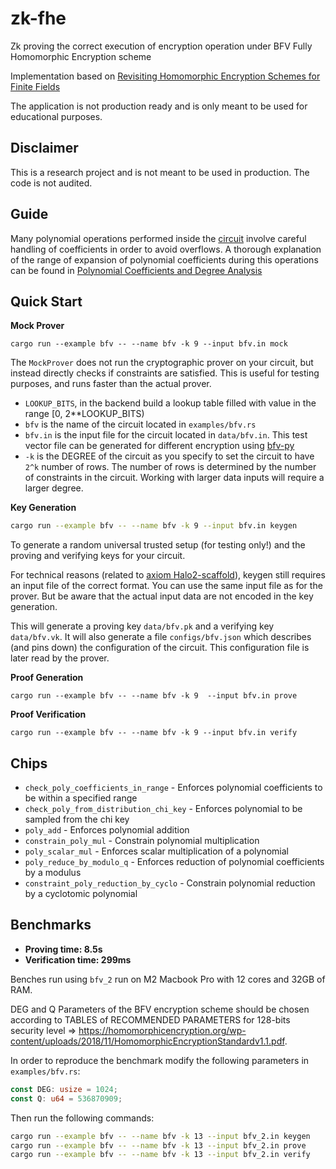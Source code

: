 # zk-fhe
Zk proving the correct execution of encryption operation under BFV Fully Homomorphic Encryption scheme

Implementation based on [Revisiting Homomorphic Encryption Schemes for Finite Fields](https://eprint.iacr.org/2021/204.pdf)

The application is not production ready and is only meant to be used for educational purposes.

## Disclaimer

This is a research project and is not meant to be used in production. The code is not audited.

## Guide

Many polynomial operations performed inside the [circuit](./examples/bfv.rs) involve careful handling of coefficients in order to avoid overflows. A thorough explanation of the range of expansion of polynomial coefficients during this operations can be found in [Polynomial Coefficients and Degree Analysis](https://hackmd.io/@letargicus/Bk4KtYkSp)

## Quick Start

**Mock Prover**

```
cargo run --example bfv -- --name bfv -k 9 --input bfv.in mock
```

The `MockProver` does not run the cryptographic prover on your circuit, but instead directly checks if constraints are satisfied. This is useful for testing purposes, and runs faster than the actual prover.

- `LOOKUP_BITS`, in the backend build a lookup table filled with value in the range [0, 2**LOOKUP_BITS)
- `bfv` is the name of the circuit located in `examples/bfv.rs` 
- `bfv.in` is the input file for the circuit located in `data/bfv.in`. This test vector file can be generated for different encryption using [bfv-py](https://github.com/yuriko627/bfv-py)
- `-k` is the DEGREE of the circuit as you specify to set the circuit to have `2^k` number of rows. The number of rows is determined by the number of constraints in the circuit. Working with larger data inputs will require a larger degree.

**Key Generation**

```bash
cargo run --example bfv -- --name bfv -k 9 --input bfv.in keygen
```

To generate a random universal trusted setup (for testing only!) and the proving and verifying keys for your circuit.

For technical reasons (related to [axiom Halo2-scaffold](https://github.com/axiom-crypto/halo2-scaffold)), keygen still requires an input file of the correct format. You can use the same input file as for the prover. But be aware that the actual input data are not encoded in the key generation. 

This will generate a proving key `data/bfv.pk` and a verifying key `data/bfv.vk`. It will also generate a file `configs/bfv.json` which describes (and pins down) the configuration of the circuit. This configuration file is later read by the prover.

**Proof Generation**

```
cargo run --example bfv -- --name bfv -k 9  --input bfv.in prove
```

**Proof Verification**

```
cargo run --example bfv -- --name bfv -k 9 --input bfv.in verify
```

## Chips 

- `check_poly_coefficients_in_range` - Enforces polynomial coefficients to be within a specified range
- `check_poly_from_distribution_chi_key` - Enforces polynomial to be sampled from the chi key
- `poly_add` - Enforces polynomial addition
- `constrain_poly_mul` - Constrain polynomial multiplication
- `poly_scalar_mul` - Enforces scalar multiplication of a polynomial
- `poly_reduce_by_modulo_q` - Enforces reduction of polynomial coefficients by a modulus
- `constraint_poly_reduction_by_cyclo` - Constrain polynomial reduction by a cyclotomic polynomial

## Benchmarks

- **Proving time: 8.5s** 
- **Verification time: 299ms**

Benches run using `bfv_2` run on M2 Macbook Pro with 12 cores and 32GB of RAM.

DEG and Q Parameters of the BFV encryption scheme should be chosen according to TABLES of RECOMMENDED PARAMETERS for 128-bits security level => https://homomorphicencryption.org/wp-content/uploads/2018/11/HomomorphicEncryptionStandardv1.1.pdf. 

In order to reproduce the benchmark modify the following parameters in `examples/bfv.rs`:

```rust
const DEG: usize = 1024;
const Q: u64 = 536870909;
```

Then run the following commands:

```bash
cargo run --example bfv -- --name bfv -k 13 --input bfv_2.in keygen
cargo run --example bfv -- --name bfv -k 13 --input bfv_2.in prove
cargo run --example bfv -- --name bfv -k 13 --input bfv_2.in verify
```